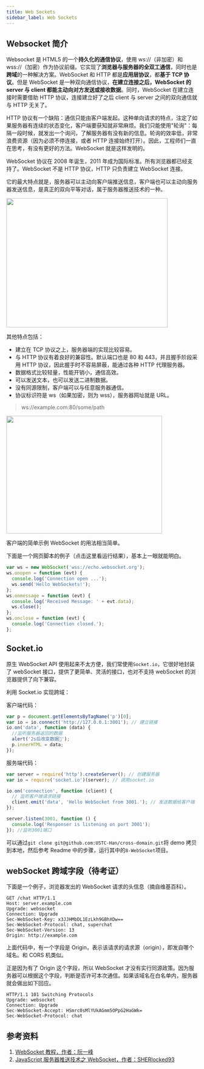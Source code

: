 ```yaml
---
title: Web Sockets
sidebar_label: Web Sockets
---
```


## Websocket 简介

Websocket 是 HTML5 的一个**持久化的通信协议**，使用 ws://（非加密）和 wss://（加密）作为协议前缀。它实现了**浏览器与服务器的全双工通信**，同时也是**跨域**的一种解决方案。WebSocket 和 HTTP 都是**应用层协议**，都**基于 TCP 协议**。但是 WebSocket 是一种双向通信协议，**在建立连接之后，WebSocket 的 server 与 client 都能主动向对方发送或接收数据**。同时，WebSocket 在建立连接时需要借助 HTTP 协议，连接建立好了之后 client 与 server 之间的双向通信就与 HTTP 无关了。

HTTP 协议有一个缺陷：通信只能由客户端发起。这种单向请求的特点，注定了如果服务器有连续的状态变化，客户端要获知就非常麻烦。我们只能使用"轮询"：每隔一段时候，就发出一个询问，了解服务器有没有新的信息。轮询的效率低，非常浪费资源（因为必须不停连接，或者 HTTP 连接始终打开）。因此，工程师们一直在思考，有没有更好的方法。WebSocket 就是这样发明的。

WebSocket 协议在 2008 年诞生，2011 年成为国际标准。所有浏览器都已经支持了。WebSocket 不是 HTTP 协议，HTTP 只负责建立 WebSocket 连接。

它的最大特点就是，服务器可以主动向客户端推送信息，客户端也可以主动向服务器发送信息，是真正的双向平等对话，属于服务器推送技术的一种。

<img src="https://cosmos-x.oss-cn-hangzhou.aliyuncs.com/EoAH0t.png" width="425" height="340" />

其他特点包括：

- 建立在 TCP 协议之上，服务器端的实现比较容易。
- 与 HTTP 协议有着良好的兼容性。默认端口也是 80 和 443，并且握手阶段采用 HTTP 协议，因此握手时不容易屏蔽，能通过各种 HTTP 代理服务器。
- 数据格式比较轻量，性能开销小，通信高效。
- 可以发送文本，也可以发送二进制数据。
- 没有同源限制，客户端可以与任意服务器通信。
- 协议标识符是 ws（如果加密，则为 wss），服务器网址就是 URL。

> ws://example.com:80/some/path

<img src="https://cosmos-x.oss-cn-hangzhou.aliyuncs.com/f9ZdFk.png" width="410" height="310" />

客户端的简单示例 WebSocket 的用法相当简单。

下面是一个网页脚本的例子（点击这里看运行结果），基本上一眼就能明白。

```js
var ws = new WebSocket('wss://echo.websocket.org');
ws.onopen = function (evt) {
  console.log('Connection open ...');
  ws.send('Hello WebSockets!');
};
ws.onmessage = function (evt) {
  console.log('Received Message: ' + evt.data);
  ws.close();
};
ws.onclose = function (evt) {
  console.log('Connection closed.');
};
```

## Socket.io

原生 WebSocket API 使用起来不太方便，我们常使用`Socket.io`，它很好地封装了 webSocket 接口，提供了更简单、灵活的接口，也对不支持 webSocket 的浏览器提供了向下兼容。

利用 Socket.io 实现跨域：

客户端代码：

```js
var p = document.getElementsByTagName('p')[0];
var io = io.connect('http://127.0.0.1:3001'); // 建立链接
io.on('data', function (data) {
  //监听服务器返回的数据
  alert('2s后改变数据👻');
  p.innerHTML = data;
});
```

服务端代码：

```js
var server = require('http').createServer(); // 创建服务器
var io = require('socket.io')(server); // 调用socket.io

io.on('connection', function (client) {
  // 监听客户端请求链接
  client.emit('data', 'Hello WebSocket from 3001.'); // 发送数据给客户端
});

server.listen(3001, function () {
  console.log('Responser is listening on port 3001');
}); //监听3001端口
```

可以通过`git clone git@github.com:USTC-Han/cross-domain.git`将 demo 拷贝到本地，然后参考 Readme 中的步骤，运行其中的`8-WebSocket`项目。

## webSocket 跨域字段（待考证）

下面是一个例子，浏览器发出的 WebSocket 请求的头信息（摘自维基百科）。

```
GET /chat HTTP/1.1
Host: server.example.com
Upgrade: websocket
Connection: Upgrade
Sec-WebSocket-Key: x3JJHMbDL1EzLkh9GBhXDw==
Sec-WebSocket-Protocol: chat, superchat
Sec-WebSocket-Version: 13
Origin: http://example.com
```

上面代码中，有一个字段是 Origin，表示该请求的请求源（origin），即发自哪个域名。和 CORS 机类似。

正是因为有了 Origin 这个字段，所以 WebSocket 才没有实行同源政策。因为服务器可以根据这个字段，判断是否许可本次通信。如果该域名在白名单内，服务器就会做出如下回应。

```
HTTP/1.1 101 Switching Protocols
Upgrade: websocket
Connection: Upgrade
Sec-WebSocket-Accept: HSmrc0sMlYUkAGmm5OPpG2HaGWk=
Sec-WebSocket-Protocol: chat
```

## 参考资料

1. [WebSocket 教程，作者：阮一峰](http://www.ruanyifeng.com/blog/2017/05/websocket.html)
2. [JavaScript 服务器推送技术之 WebSocket，作者：SHERlocked93](http://www.ruanyifeng.com/blog/2017/05/websocket.html)
